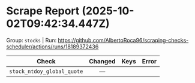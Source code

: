 # Scrape Report (2025-10-02T09:42:34.447Z)

Group: `stocks`  |  Run: https://github.com/AlbertoRoca96/scraping-checks-scheduler/actions/runs/18189372436

| Check | Changed | Keys | Error |
|---|:---:|:--|:--|
| `stock_ntdoy_global_quote` | — |  |  |
